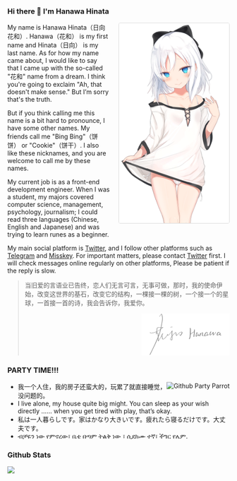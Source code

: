 ### Hi there 👋 I'm Hanawa Hinata

<img align="right" style="float: right;width: 250px;margin: 0 0 20px 20px;border: 1px solid #d9d9d9;border-radius: 4px;" alt="Hanawa Hinata" src="./assets/images/painting/1004.png" />

My name is Hanawa Hinata（日向花和）. Hanawa（花和） is my first name and Hinata（日向） is my last name.
As for how my name came about, I would like to say that I came up with the so-called "花和" name from a dream.
I think you're going to exclaim "Ah, that doesn't make sense." But I’m sorry that's the truth.

But if you think calling me this name is a bit hard to pronounce, I have some other names. 
My friends call me "Bing Bing"（饼饼） or "Cookie"（饼干）.
I also like these nicknames, and you are welcome to call me by these names.

My current job is as a front-end development engineer. 
When I was a student, my majors covered computer science, management, psychology, journalism; 
I could read three languages (Chinese, English and Japanese) and was trying to learn runes as a beginner.

My main social platform is [Twitter](https://twitter.com/intent/follow?screen_name=hanawa_hinata), 
and I follow other platforms such as [Telegram](https://t.me/hanawa_hinata) and [Misskey](https://nya.one/@hanawa). 
For important matters, please contact [Twitter](https://twitter.com/intent/follow?screen_name=hanawa_hinata) first.
I will check messages online regularly on other platforms, Please be patient if the reply is slow.

> 当旧爱的言语业已告终，恋人们无言可言，无事可做，那时，我的使命伊始，改变这世界的基石，改变它的结构，一棵接一棵的树，一个接一个的星球，一首接一首的诗，我会告诉你，我爱你。
> 
> <img style="width: 200px;margin: 0 0 0 auto;display: block;" alt="Hanawa Hinata Sign" src="./assets/images/sign/sign_gray.svg" />

### PARTY TIME!!!

<a href="https://cultofthepartyparrot.com/" target="_blank">
  <img align="right" src="https://cultofthepartyparrot.com/parrots/hd/githubparrot.gif" alt="Github Party Parrot" title="Github Party Parrot" />
</a>

* 我一个人住，我的房子还蛮大的，玩累了就直接睡觉，没问题的。
* I live alone, my house quite big might. You can sleep as your wish directly …… when you get tired with play, that’s okay.
* 私は一人暮らしです。家はかなり大きいです。疲れたら寝るだけです。大丈夫です。
* ብቻዬን ነው የምኖረው፣ ቤቴ በጣም ትልቅ ነው ፣ ሲደክሙ ተኛ፣ ችግር የሌም.


### Github Stats
<!-- github-stats:start -->
<!-- prettier-ignore-start -->
<!-- markdownlint-disable -->
<a href="https://profile.codersrank.io/user/bainesing" target="_blank" >
  <img src="https://cr-skills-chart-widget.azurewebsites.net/api/api?username=bainesing" style="display:block; max-width: 100%; min-width: 58%;" />
</a>

<!-- <a href="https://github.com/bainesing">
  <img align="left" src="https://github-readme-stats.vercel.app/api?username=bainesing&show_icons=true&layout=compact&count_private=true&hide_title=true&theme=default" 
     style="height: 161px;">
  <img align="right" src="https://github-readme-stats.vercel.app/api/top-langs/?username=bainesing&layout=compact&count_private=true&theme=default" 
       style="height: 161px;">
</a> -->
<!-- markdownlint-restore -->
<!-- prettier-ignore-end -->
<!-- github-stats:end -->


